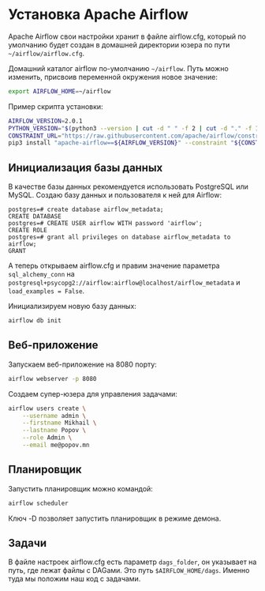 # Установка Apache Airflow

Apache Airflow свои настройки хранит в файле airflow.cfg, который по умолчанию будет создан в домашней директории юзера по пути `~/airflow/airflow.cfg`.

Домашний каталог airflow по-умолчанию `~/airflow`.
Путь можно изменить, присвоив переменной окружения новое значение:

```bash
export AIRFLOW_HOME=~/airflow
```
Пример скрипта установки:

```bash
AIRFLOW_VERSION=2.0.1
PYTHON_VERSION="$(python3 --version | cut -d " " -f 2 | cut -d "." -f 1-2)"
CONSTRAINT_URL="https://raw.githubusercontent.com/apache/airflow/constraints-${AIRFLOW_VERSION}/constraints-${PYTHON_VERSION}.txt"
pip3 install "apache-airflow==${AIRFLOW_VERSION}" --constraint "${CONSTRAINT_URL}"
```
## Инициализация базы данных

В качестве базы данных рекомендуется использовать PostgreSQL или MySQL.
Создаю базу данных и пользователя к ней для Airflow:

```postgresql
postgres=# create database airflow_metadata;
CREATE DATABASE
postgres=# CREATE USER airflow WITH password 'airflow';
CREATE ROLE
postgres=# grant all privileges on database airflow_metadata to airflow;
GRANT
```

А теперь открываем airflow.cfg и правим значение параметра `sql_alchemy_conn` на `postgresql+psycopg2://airflow:airflow@localhost/airflow_metadata` и `load_examples = False`.

Инициализируем новую базу данных:

```bash
airflow db init
```
## Веб-приложение

Запускаем веб-приложение на 8080 порту:

```bash
airflow webserver -p 8080
```
Создаем супер-юзера для управления задачами:

```bash
airflow users create \
    --username admin \
    --firstname Mikhail \
    --lastname Popov \
    --role Admin \
    --email me@popov.mn
```
## Планировщик

Запустить планировщик можно командой:

```bash
airflow scheduler
```
Ключ -D позволяет запустить  планировщик в режиме демона.

## Задачи

В файле настроек airflow.cfg есть параметр `dags_folder`, он указывает на путь, где лежат файлы с DAGами. Это путь `$AIRFLOW_HOME/dags`. Именно туда мы положим наш код с задачами.
